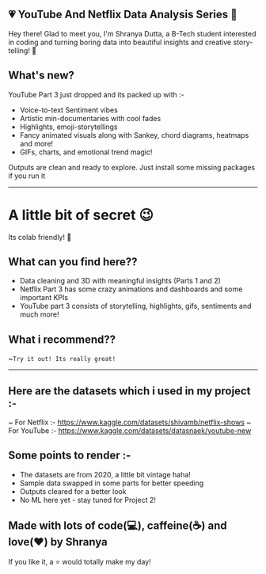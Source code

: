## 💗 YouTube And Netflix Data Analysis Series 💫

Hey there! Glad to meet you, I'm Shranya Dutta, a B-Tech student interested in coding and turning boring data into beautiful insights and creative story-telling! 🎀

## What's new?

YouTube Part 3 just dropped and its packed up with :-
* Voice-to-text Sentiment vibes
* Artistic min-documentaries with cool fades
* Highlights, emoji-storytellings
* Fancy animated visuals along with Sankey, chord diagrams, heatmaps and more!
* GIFs, charts, and emotional trend magic!

Outputs are clean and ready to explore. Just install some missing packages if you run it

---

# A little bit of secret 😉

Its colab friendly! 🤫

## What can you find here??

* Data cleaning and 3D with meaningful insights (Parts 1 and 2)
* Netflix Part 3 has some crazy animations and dashboards and some important KPIs
* YouTube part 3 consists of storytelling, highlights, gifs, sentiments and much more!
  
## What i recommend??

~`Try it out! Its really great!`

---


## Here are the datasets which i used in my project :-

~ For Netflix :- https://www.kaggle.com/datasets/shivamb/netflix-shows
~ For YouTube :- https://www.kaggle.com/datasets/datasnaek/youtube-new

## Some points to render :-

* The datasets are from 2020, a little bit vintage haha!
* Sample data swapped in some parts for better speeding
* Outputs cleared for a better look
* No ML here yet - stay tuned for Project 2!

## Made with lots of code(💻), caffeine(☕) and love(❤️) by Shranya   
If you like it, a ⭐ would totally make my day!



